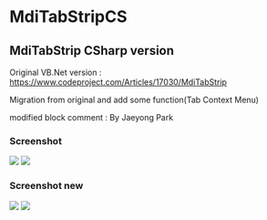 # MdiTabStripCS

## MdiTabStrip CSharp version

Original VB.Net version : https://www.codeproject.com/Articles/17030/MdiTabStrip

Migration from original and add some function(Tab Context Menu)

modified block comment : By Jaeyong Park

### Screenshot

<img src='https://github.com/kkomzi7179/MdiTabStripCS/blob/master/Sample%20project.png' />

<img src='https://github.com/kkomzi7179/MdiTabStripCS/blob/master/ContextMenu.png' />

### Screenshot new

<img src='https://github.com/kkomzi7179/MdiTabStripCS/blob/master/Sample%20project%20new.png' />

<img src='https://github.com/kkomzi7179/MdiTabStripCS/blob/master/ContextMenu%20new.png' />
